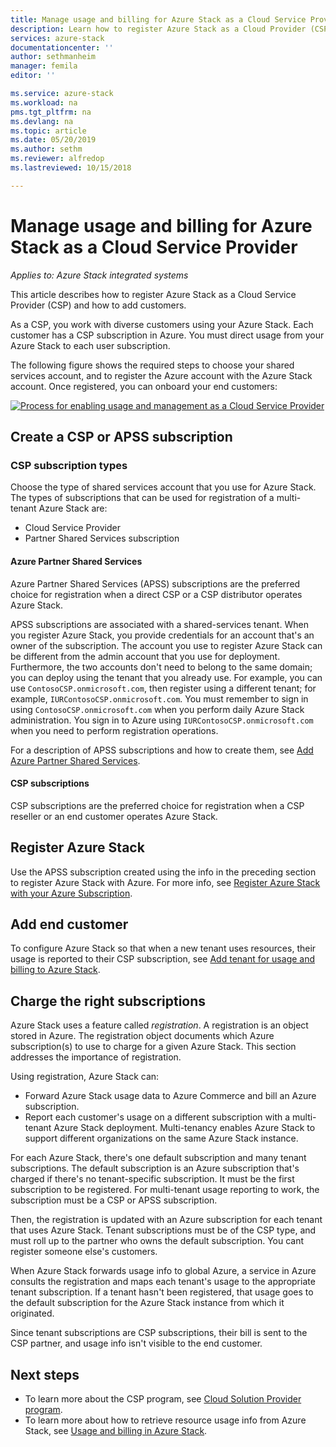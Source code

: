 ```yaml
---
title: Manage usage and billing for Azure Stack as a Cloud Service Provider | Microsoft Docs
description: Learn how to register Azure Stack as a Cloud Provider (CSP) and add customers for billing.
services: azure-stack
documentationcenter: ''
author: sethmanheim
manager: femila
editor: ''

ms.service: azure-stack
ms.workload: na
pms.tgt_pltfrm: na
ms.devlang: na
ms.topic: article
ms.date: 05/20/2019
ms.author: sethm
ms.reviewer: alfredop
ms.lastreviewed: 10/15/2018

---
```


# Manage usage and billing for Azure Stack as a Cloud Service Provider

*Applies to: Azure Stack integrated systems*

This article describes how to register Azure Stack as a Cloud Service Provider (CSP) and how to add customers.

As a CSP, you work with diverse customers using your Azure Stack. Each customer has a CSP subscription in Azure. You must direct usage from your Azure Stack to each user subscription.

The following figure shows the required steps to choose your shared services account, and to register the Azure account with the Azure Stack account. Once registered, you can onboard your end customers:

[![Process for enabling usage and management as a Cloud Service Provider](media/azure-stack-add-manage-billing-as-a-csp/process-add-useage-as-a-csp.png "Process for enabling usage and management as a Cloud Service Provider")](media/azure-stack-add-manage-billing-as-a-csp/process-add-useage-as-a-csp.png#lightbox)

## Create a CSP or APSS subscription

### CSP subscription types

Choose the type of shared services account that you use for Azure Stack. The types of subscriptions that can be used for registration of a multi-tenant Azure Stack are:

- Cloud Service Provider
- Partner Shared Services subscription

#### Azure Partner Shared Services

Azure Partner Shared Services (APSS) subscriptions are the preferred choice for registration when a direct CSP or a CSP distributor operates Azure Stack.

APSS subscriptions are associated with a shared-services tenant. When you register Azure Stack, you provide credentials for an account that's an owner of the subscription. The account you use to register Azure Stack can be different from the admin account that you use for deployment. Furthermore, the two accounts don't need to belong to the same domain; you can deploy using the tenant that you already use. For example, you can use `ContosoCSP.onmicrosoft.com`, then register using a different tenant; for example, `IURContosoCSP.onmicrosoft.com`. You must remember to sign in using `ContosoCSP.onmicrosoft.com` when you perform daily Azure Stack administration. You sign in to Azure using `IURContosoCSP.onmicrosoft.com` when you need to perform registration operations.

For a description of APSS subscriptions and how to create them, see [Add Azure Partner Shared Services](/partner-center/shared-services).

#### CSP subscriptions

CSP subscriptions are the preferred choice for registration when a CSP reseller or an end customer operates Azure Stack.

## Register Azure Stack

Use the APSS subscription created using the info in the preceding section to register Azure Stack with Azure. For more info, see [Register Azure Stack with your Azure Subscription](azure-stack-registration.md).

## Add end customer

To configure Azure Stack so that when a new tenant uses resources, their usage is reported to their CSP subscription, see [Add tenant for usage and billing to Azure Stack](azure-stack-csp-howto-register-tenants.md).

## Charge the right subscriptions

Azure Stack uses a feature called *registration*. A registration is an object stored in Azure. The registration object documents which Azure subscription(s) to use to charge for a given Azure Stack. This section addresses the importance of registration.

Using registration, Azure Stack can:

- Forward Azure Stack usage data to Azure Commerce and bill an Azure subscription.
- Report each customer's usage on a different subscription with a multi-tenant Azure Stack deployment. Multi-tenancy enables Azure Stack to support different organizations on the same Azure Stack instance.

For each Azure Stack, there's one default subscription and many tenant subscriptions. The default subscription is an Azure subscription that's charged if there's no tenant-specific subscription. It must be the first subscription to be registered. For multi-tenant usage reporting to work, the subscription must be a CSP or APSS subscription.

Then, the registration is updated with an Azure subscription for each tenant that uses Azure Stack. Tenant subscriptions must be of the CSP type, and must roll up to the partner who owns the default subscription. You cant register someone else's customers.

When Azure Stack forwards usage info to global Azure, a service in Azure consults the registration and maps each tenant's usage to the appropriate tenant subscription. If a tenant hasn't been registered, that usage goes to the default subscription for the Azure Stack instance from which it originated.

Since tenant subscriptions are CSP subscriptions, their bill is sent to the CSP partner, and usage info isn't visible to the end customer.

## Next steps

- To learn more about the CSP program, see [Cloud Solution Provider program](https://partner.microsoft.com/solutions/microsoft-cloud-solutions).
- To learn more about how to retrieve resource usage info from Azure Stack, see [Usage and billing in Azure Stack](azure-stack-billing-and-chargeback.md).
